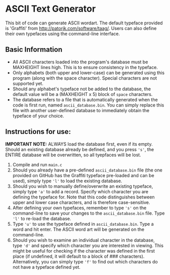 # ASCII Text Generator
This bit of code can generate ASCII wordart. The default typeface provided is 'Graffiti' from http://patorjk.com/software/taag/. Users can also define their own typefaces using the command-line interface. 

## Basic Information
- All ASCII characters loaded into the program's database must be MAXHEIGHT lines high. This is to ensure consistency in the typeface.
- Only alphabets (both upper and lower-case) can be generated using this program (along with the space character). Special characters are not supported yet.
- Should any alphabet's typeface not be added to the database, the default value will be a (MAXHEIGHT x 5) block of `space` characters.
- The database refers to a file that is automatically generated when the code is first run, named `ascii_database.bin`. You can simply replace this file with another user-defined database to immediately obtain the typeface of your choice. 

## Instructions for use:
**IMPORTANT NOTE:**  ALWAYS load the database first, even if its empty. Should an existing database already be defined, and you press `'s'`, the ENTIRE database will be overwritten, so all tyepfaces will be lost.

1. Compile and run `main.c`
2. Should you already have a pre-defined `ascii_database.bin` file (the one provided on GitHub has the Graffiti typeface pre-loaded and can be used), simply type `'l'` to load the existing database. 
3. Should you wish to manually define/overwrite an existing typeface, simply type `'a'` to add a record. Specify which character you are defining the typeface for. Note that this code distinguishes between upper and lower case characters, and is therefore case-sensitive. 
4. After defining your own typefaces, remember to type `'s'` on the command-line to save your changes to the `ascii_database.bin` file. Type `'l'` to re-load the database. 
5. Type `'u'` to use the typeface defined in `ascii_database.bin`. Type a word and hit enter. The ASCII word art will be generated on the command-line. 
6. Should you wish to examine an individual character in the database, type `'d'` and specify which character you are interested in viewing. This might be useful for checking if the character was defined in the first place (if undefined, it will default to a block of ### characters). Alternatively, you can simply type `'f'` to find out which characters do not have a typeface defined yet. 
